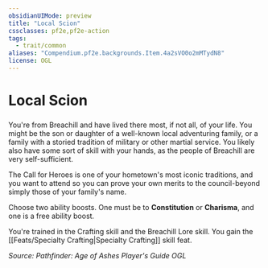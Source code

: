 ```yaml
---
obsidianUIMode: preview
title: "Local Scion"
cssclasses: pf2e,pf2e-action
tags:
  - trait/common
aliases: "Compendium.pf2e.backgrounds.Item.4a2sVO0o2mMTydN8"
license: OGL
---
```

# Local Scion

### 






You're from Breachill and have lived there most, if not all, of your life. You might be the son or daughter of a well-known local adventuring family, or a family with a storied tradition of military or other martial service. You likely also have some sort of skill with your hands, as the people of Breachill are very self-sufficient.

The Call for Heroes is one of your hometown's most iconic traditions, and you want to attend so you can prove your own merits to the council-beyond simply those of your family's name.

Choose two ability boosts. One must be to **Constitution** or **Charisma**, and one is a free ability boost.

You're trained in the Crafting skill and the Breachill Lore skill. You gain the [[Feats/Specialty Crafting|Specialty Crafting]] skill feat.

*Source: Pathfinder: Age of Ashes Player's Guide*
*OGL*